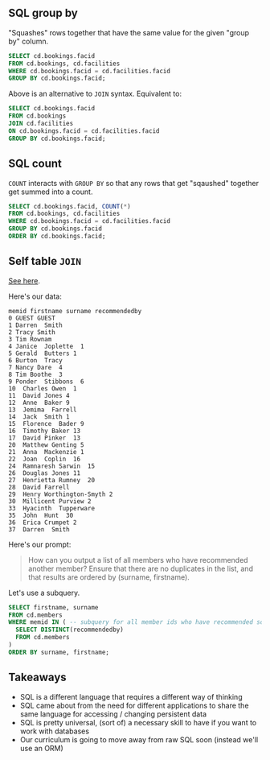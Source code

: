 ## SQL group by

"Squashes" rows together that have the same value for the given "group by" column.

```sql
SELECT cd.bookings.facid
FROM cd.bookings, cd.facilities
WHERE cd.bookings.facid = cd.facilities.facid
GROUP BY cd.bookings.facid;
```

Above is an alternative to `JOIN` syntax. Equivalent to:

```sql
SELECT cd.bookings.facid
FROM cd.bookings
JOIN cd.facilities
ON cd.bookings.facid = cd.facilities.facid
GROUP BY cd.bookings.facid;
```

## SQL count

`COUNT` interacts with `GROUP BY` so that any rows that get "sqaushed" together get summed into a count.

```sql
SELECT cd.bookings.facid, COUNT(*)
FROM cd.bookings, cd.facilities
WHERE cd.bookings.facid = cd.facilities.facid
GROUP BY cd.bookings.facid
ORDER BY cd.bookings.facid;
```

## Self table `JOIN`

[See here](https://pgexercises.com/questions/joins/self.html).

Here's our data:

```
memid firstname surname recommendedby
0 GUEST GUEST 
1 Darren  Smith 
2 Tracy Smith 
3 Tim Rownam  
4 Janice  Joplette  1
5 Gerald  Butters 1
6 Burton  Tracy 
7 Nancy Dare  4
8 Tim Boothe  3
9 Ponder  Stibbons  6
10  Charles Owen  1
11  David Jones 4
12  Anne  Baker 9
13  Jemima  Farrell 
14  Jack  Smith 1
15  Florence  Bader 9
16  Timothy Baker 13
17  David Pinker  13
20  Matthew Genting 5
21  Anna  Mackenzie 1
22  Joan  Coplin  16
24  Ramnaresh Sarwin  15
26  Douglas Jones 11
27  Henrietta Rumney  20
28  David Farrell 
29  Henry Worthington-Smyth 2
30  Millicent Purview 2
33  Hyacinth  Tupperware  
35  John  Hunt  30
36  Erica Crumpet 2
37  Darren  Smith 
```

Here's our prompt:

> How can you output a list of all members who have recommended another member? Ensure that there are no duplicates in the list, and that results are ordered by (surname, firstname).

Let's use a subquery.

```sql
SELECT firstname, surname
FROM cd.members
WHERE memid IN ( -- subquery for all member ids who have recommended someone
  SELECT DISTINCT(recommendedby)
  FROM cd.members
)
ORDER BY surname, firstname;
```

## Takeaways

- SQL is a different language that requires a different way of thinking
- SQL came about from the need for different applications to share the same language for accessing / changing persistent data
- SQL is pretty universal, (sort of) a necessary skill to have if you want to work with databases
- Our curriculum is going to move away from raw SQL soon (instead we'll use an ORM)
